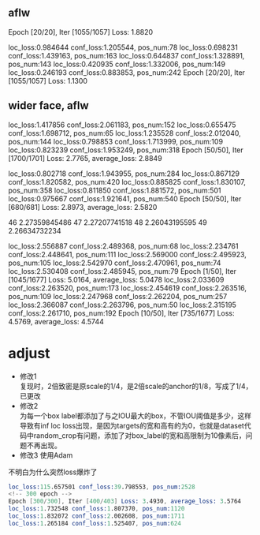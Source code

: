 ## aflw
<!-- 20 epoch -->
Epoch [20/20], Iter [1055/1057] Loss: 1.8820

<!-- 40 epoch -->
loc_loss:0.984644 conf_loss:1.205544, pos_num:78
loc_loss:0.698231 conf_loss:1.439163, pos_num:163
loc_loss:0.644837 conf_loss:1.328891, pos_num:143
loc_loss:0.420935 conf_loss:1.332006, pos_num:149
loc_loss:0.246193 conf_loss:0.883853, pos_num:242
Epoch [20/20], Iter [1055/1057] Loss: 1.1300

## wider face, aflw
<!-- 100epoch -->
loc_loss:1.417856 conf_loss:2.061183, pos_num:152
loc_loss:0.655475 conf_loss:1.698712, pos_num:65
loc_loss:1.235528 conf_loss:2.012040, pos_num:144
loc_loss:0.798853 conf_loss:1.713999, pos_num:109
loc_loss:0.823239 conf_loss:1.953249, pos_num:318
Epoch [50/50], Iter [1700/1701] Loss: 2.7765, average_loss: 2.8849
<!-- 150epoch -->
loc_loss:0.802718 conf_loss:1.943955, pos_num:284
loc_loss:0.867129 conf_loss:1.820582, pos_num:420
loc_loss:0.885825 conf_loss:1.830107, pos_num:358
loc_loss:0.811850 conf_loss:1.881572, pos_num:501
loc_loss:0.975667 conf_loss:1.921641, pos_num:540
Epoch [50/50], Iter [680/681] Loss: 2.8973, average_loss: 2.5820

<!--继续训练  -->
46	2.27359845486
47	2.27207741518
48	2.26043195595
49	2.26634732234

<!-- 修改了数据集选择的策略，小于20px的框被舍弃，结果loss一下提高了很多-->
loc_loss:2.556887 conf_loss:2.489368, pos_num:68
loc_loss:2.234761 conf_loss:2.448641, pos_num:111
loc_loss:2.569000 conf_loss:2.495923, pos_num:105
loc_loss:2.542970 conf_loss:2.470961, pos_num:74
loc_loss:2.530408 conf_loss:2.485945, pos_num:79
Epoch [1/50], Iter [1045/1677] Loss: 5.0164, average_loss: 5.0478
loc_loss:2.033609 conf_loss:2.263520, pos_num:173
loc_loss:2.454619 conf_loss:2.263516, pos_num:109
loc_loss:2.247968 conf_loss:2.262204, pos_num:257
loc_loss:2.366087 conf_loss:2.263796, pos_num:50
loc_loss:2.315195 conf_loss:2.261710, pos_num:192
Epoch [10/50], Iter [735/1677] Loss: 4.5769, average_loss: 4.5744


# adjust
- 修改1  
复现时，2倍致密是原scale的1/4，是2倍scale的anchor的1/8，写成了1/4，已更改
- 修改2  
为每一个box label都添加了与之IOU最大的box，不管IOU阈值是多少，这样导致有inf loc loss出现，是因为targets的宽和高有的为0，也就是dataset代码中random_crop有问题，添加了对box_label的宽和高限制为10像素后，问题不再出现。
- 修改3
使用Adam

不明白为什么突然loss爆炸了
```s
loc_loss:115.657501 conf_loss:39.798553, pos_num:2528
<!-- 300 epoch -->
Epoch [300/300], Iter [400/403] Loss: 3.4930, average_loss: 3.5764
loc_loss:1.732548 conf_loss:1.807370, pos_num:1120
loc_loss:1.832072 conf_loss:2.002608, pos_num:1711
loc_loss:1.265184 conf_loss:1.525407, pos_num:624
```